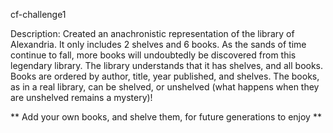  cf-challenge1

Description: Created an anachronistic representation of the library of Alexandria. It only includes 2 shelves and 6 books. As the sands of time continue to fall, more books will undoubtedly be discovered from this legendary library. The library understands that it has shelves, and all books. Books are ordered by author, title, year published, and shelves. The books, as in a real library, can be shelved, or unshelved (what happens when they are unshelved remains a mystery)!

** Add your own books, and shelve them, for future generations to enjoy **
